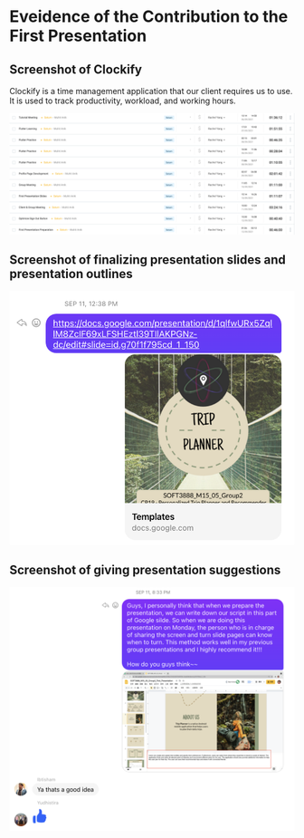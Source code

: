 # **Eveidence of the Contribution to the First Presentation**

## Screenshot of Clockify

Clockify is a time management application that our client requires us to use. It is used to track productivity, workload, and working hours.

![send_slide_template](https://github.com/RachelYang1999/SOFT3888-Evidence/blob/main/Week5/img/clockify_week5.png)

## Screenshot of finalizing  presentation slides and presentation outlines

![send_slide_template](https://github.com/RachelYang1999/SOFT3888-Evidence/blob/main/Week5/img/send_slide_template.png)

## Screenshot of giving  presentation suggestions

![presentation_suggestion](https://github.com/RachelYang1999/SOFT3888-Evidence/blob/main/Week5/img/presentation_suggestion.png)

